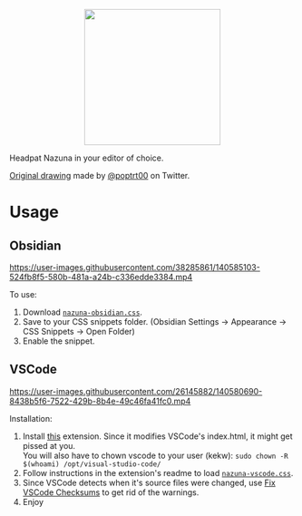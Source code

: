 <p align="center">
  <img height="240px" src="https://autumn.revolt.chat/attachments/OEB8UosMOjndRE4rpvxS5_GuJoCxS_NQm58VQXFLL_/image.png" />
</p>

Headpat Nazuna in your editor of choice.

[Original drawing](https://twitter.com/poptrt00/status/1334512406941331461) made by [@poptrt00](https://twitter.com/poptrt00) on Twitter.

# Usage

## Obsidian

https://user-images.githubusercontent.com/38285861/140585103-524fb8f5-580b-481a-a24b-c336edde3384.mp4

To use:
1. Download [`nazuna-obsidian.css`](nazuna-obsidian.css).
2. Save to your CSS snippets folder.
   (Obsidian Settings -> Appearance -> CSS Snippets -> Open Folder)
3. Enable the snippet.

## VSCode
https://user-images.githubusercontent.com/26145882/140580690-8438b5f6-7522-429b-8b4e-49c46fa41fc0.mp4

Installation:
1. Install [this](https://github.com/be5invis/vscode-custom-css) extension. Since it modifies VSCode's index.html, it might get pissed at you. \
   You will also have to chown vscode to your user (kekw): `sudo chown -R $(whoami) /opt/visual-studio-code/`
2. Follow instructions in the extension's readme to load [`nazuna-vscode.css`](nazuna-vscode.css).
3. Since VSCode detects when it's source files were changed, use [Fix VSCode Checksums](https://marketplace.visualstudio.com/items?itemName=lehni.vscode-fix-checksums) to get rid of the warnings.
4. Enjoy
